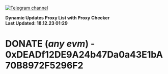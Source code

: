 [![Telegram channel](https://img.shields.io/endpoint?url=https://runkit.io/damiankrawczyk/telegram-badge/branches/master?url=https://t.me/n4z4v0d)](https://t.me/n4z4v0d) 

**Dynamic Updates Proxy List with Proxy Checker**  
**Last Updated: 18.12.23 01:29**

# DONATE (_any evm_) - 0xDEADf12DE9A24b47Da0a43E1bA70B8972F5296F2
